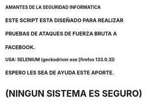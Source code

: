 #### AMANTES DE LA SEGURIDAD INFORMATICA
### ESTE SCRIPT ESTA DISEÑADO PARA REALIZAR
### PRUEBAS DE ATAQUES DE FUERZA BRUTA A
### FACEBOOK. 


#### USA: SELENIUM (geckodriver.exe [firefox 133.0.3])

### ESPERO LES SEA DE AYUDA ESTE APORTE.

# (NINGUN SISTEMA ES SEGURO) #